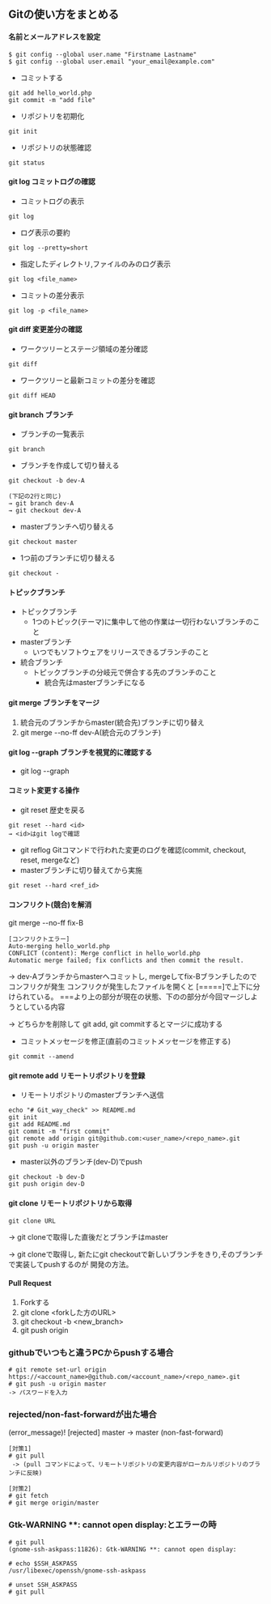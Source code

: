 ## Gitの使い方をまとめる

#### 名前とメールアドレスを設定
```
$ git config --global user.name "Firstname Lastname"
$ git config --global user.email "your_email@example.com"
```

  - コミットする
```
git add hello_world.php
git commit -m "add file"
```

  - リポジトリを初期化
```
git init
```

  - リポジトリの状態確認
```
git status
```

#### git log コミットログの確認
  - コミットログの表示
```
git log
```
  
  - ログ表示の要約
```
git log --pretty=short
```

  - 指定したディレクトリ,ファイルのみのログ表示
```
git log <file_name>
```

  - コミットの差分表示
```
git log -p <file_name>
```

#### git diff 変更差分の確認
  - ワークツリーとステージ領域の差分確認
```
git diff
```
  - ワークツリーと最新コミットの差分を確認
```
git diff HEAD
```

#### git branch ブランチ
  - ブランチの一覧表示
```
git branch
```
  - ブランチを作成して切り替える
```
git checkout -b dev-A

(下記の2行と同じ)
→ git branch dev-A
→ git checkout dev-A
```
  - masterブランチへ切り替える
```
git checkout master
```
  - 1つ前のブランチに切り替える
```
git checkout -
```

#### トピックブランチ
  - トピックブランチ
    - 1つのトピック(テーマ)に集中して他の作業は一切行わないブランチのこと
  - masterブランチ
    - いつでもソフトウェアをリリースできるブランチのこと 
  - 統合ブランチ
    - トピックブランチの分岐元で併合する先のブランチのこと
      - 統合先はmasterブランチになる

#### git merge ブランチをマージ
  1. 統合元のブランチからmaster(統合先)ブランチに切り替え
  2. git merge --no-ff dev-A(統合元のブランチ)

#### git log --graph ブランチを視覚的に確認する
  - git log --graph

#### コミット変更する操作
  - git reset 歴史を戻る
```
git reset --hard <id>
→ <id>はgit logで確認
```
  - git reflog Gitコマンドで行われた変更のログを確認(commit, checkout, reset, mergeなど)
  - masterブランチに切り替えてから実施
```
git reset --hard <ref_id>
```
#### コンフリクト(競合)を解消

git merge --no-ff fix-B
```
[コンフリクトエラー]
Auto-merging hello_world.php
CONFLICT (content): Merge conflict in hello_world.php
Automatic merge failed; fix conflicts and then commit the result.
```
→ dev-Aブランチからmasterへコミットし, mergeしてfix-Bブランチしたのでコンフリクが発生
コンフリクが発生したファイルを開くと [=====]で上下に分けられている。
===より上の部分が現在の状態、下のの部分が今回マージしようとしている内容

→ どちらかを削除して git add, git commitするとマージに成功する

  - コミットメッセージを修正(直前のコミットメッセージを修正する)
```
git commit --amend
```

#### git remote add リモートリポジトリを登録
  - リモートリポジトリのmasterブランチへ送信
```
echo "# Git_way_check" >> README.md
git init
git add README.md
git commit -m "first commit"
git remote add origin git@github.com:<user_name>/<repo_name>.git
git push -u origin master
```
  - master以外のブランチ(dev-D)でpush
```
git checkout -b dev-D
git push origin dev-D
```
  
#### git clone リモートリポジトリから取得
```
git clone URL
```
→ git cloneで取得した直後だとブランチはmaster

→ git cloneで取得し, 新たにgit checkoutで新しいブランチをきり,そのブランチで実装してpushするのが
開発の方法。

#### Pull Request
  1. Forkする
  2. git clone <forkした方のURL>
  3. git checkout -b <new_branch>
  4. git push origin <added new branch>


### githubでいつもと違うPCからpushする場合
```
# git remote set-url origin https://<account_name>@github.com/<account_name>/<repo_name>.git
# git push -u origin master
-> パスワードを入力
```

### rejected/non-fast-forwardが出た場合
(error_message)! [rejected]        master -> master (non-fast-forward)
```
[対策1]
# git pull
 -> (pull コマンドによって、リモートリポジトリの変更内容がローカルリポジトリのブランチに反映)

[対策2]
# git fetch
# git merge origin/master
```

### Gtk-WARNING **: cannot open display:とエラーの時
```
# git pull
(gnome-ssh-askpass:11826): Gtk-WARNING **: cannot open display: 

# echo $SSH_ASKPASS
/usr/libexec/openssh/gnome-ssh-askpass

# unset SSH_ASKPASS
# git pull
```
